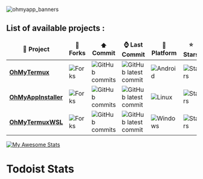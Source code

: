 ![ohmyapp_banners](https://github.com/user-attachments/assets/b3c86410-1202-4de9-a49d-db081a02f437)

## List of available projects :

<table>
  <thead align="center">
    <tr border: none;>
      <td><b>📘 Project</b></td>
      <td><b>🤝 Forks</b></td>
      <td><b>⬆️ Commit</b></td>
      <td><b>⌚ Last Commit</b></td>
      <td><b>💾 Platform</b></td>
      <td><b>⭐ Stars</b></td>
    </tr>
  </thead>
  <tbody>
    <tr>
      <td><a href="https://github.com/GiGIDKR/OhMyTermux"><b>OhMyTermux</b></a></td>
      <td><img alt="Forks" src="https://img.shields.io/github/forks/GiGIDKR/OhMyTermux?style=flat-square&labelColor=343b41"/></td>
      <td><img alt="GitHub commits" src="https://badgen.net/github/commits/GiGIDKR/OhMyTermux"/></td>
      <td><img alt="GitHub latest commit" src="https://badgen.net/github/last-commit/GiGIDKR/OhMyTermux"/></td>
      <td><img alt="Android" src="https://ziadoua.github.io/m3-Markdown-Badges/badges/Android/android2.svg"/></td>
      <td><img alt="Stars" src="https://m3-markdown-badges.vercel.app/stars/4/3/GiGIDKR/OhMyTermux"/></td>
    </tr>
    <tr>
      <td><a href="https://github.com/GiGIDKR/OhMyAppInstaller"><b>OhMyAppInstaller</b></a></td>
      <td><img alt="Forks" src="https://img.shields.io/github/forks/GiGIDKR/OhMyAppInstaller?style=flat-square&labelColor=343b41"/></td>
      <td><img alt="GitHub commits" src="https://badgen.net/github/commits/GiGIDKR/OhMyAppInstaller"/></td>
      <td><img alt="GitHub latest commit" src="https://badgen.net/github/last-commit/GiGIDKR/OhMyAppInstaller"/></td>
      <td><img alt="Linux" src="https://ziadoua.github.io/m3-Markdown-Badges/badges/Linux/linux2.svg"/></td>
      <td><img alt="Stars" src="https://m3-markdown-badges.vercel.app/stars/3/2/GiGIDKR/OhMyAppInstaller"/></td>
    </tr>
    <tr>
      <td><a href="https://github.com/GiGIDKR/OhMyTermuxWSL"><b>OhMyTermuxWSL</b></a></td>
      <td><img alt="Forks" src="https://img.shields.io/github/forks/GiGIDKR/OhMyTermuxWSL?style=flat-square&labelColor=343b41"/></td>
      <td><img alt="GitHub commits" src="https://badgen.net/github/commits/GiGIDKR/OhMyTermuxWSL"/></td>
      <td><img alt="GitHub latest commit" src="https://badgen.net/github/last-commit/GiGIDKR/OhMyTermuxWSL"/></td>
      <td><img alt="Windows" src="https://ziadoua.github.io/m3-Markdown-Badges/badges/Windows/windows2.svg"/></td>
      <td><img alt="Stars" src="https://m3-markdown-badges.vercel.app/stars/8/2/GiGIDKR/OhMyTermuxWSL"/></td>
    </tr>
  </tbody>
</table>

[![My Awesome Stats](https://awesome-github-stats.azurewebsites.net/user-stats/GiGiDKR?cardType=level&theme=github-dark&preferLogin=false&Background=00000000&Title=006AFF&Text=0579C3&Ring=006AFF&Border=DD272700)](https://git.io/awesome-stats-card)

# Todoist Stats

<!-- TODO-IST:START -->
<!-- TODO-IST:END -->
